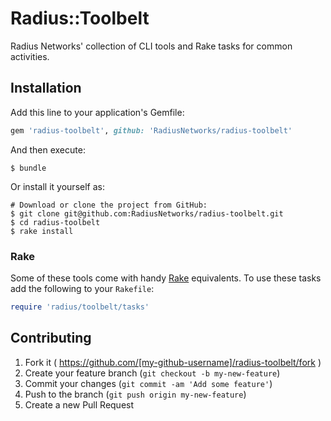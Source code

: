 # Radius::Toolbelt

Radius Networks' collection of CLI tools and Rake tasks for common activities.

## Installation

Add this line to your application's Gemfile:

```ruby
gem 'radius-toolbelt', github: 'RadiusNetworks/radius-toolbelt'
```

And then execute:

```console
$ bundle
```

Or install it yourself as:

```console
# Download or clone the project from GitHub:
$ git clone git@github.com:RadiusNetworks/radius-toolbelt.git
$ cd radius-toolbelt
$ rake install
```

### Rake

Some of these tools come with handy [Rake](https://github.com/jimweirich/rake)
equivalents. To use these tasks add the following to your `Rakefile`:

```ruby
require 'radius/toolbelt/tasks'
```

## Contributing

1. Fork it ( https://github.com/[my-github-username]/radius-toolbelt/fork )
2. Create your feature branch (`git checkout -b my-new-feature`)
3. Commit your changes (`git commit -am 'Add some feature'`)
4. Push to the branch (`git push origin my-new-feature`)
5. Create a new Pull Request
